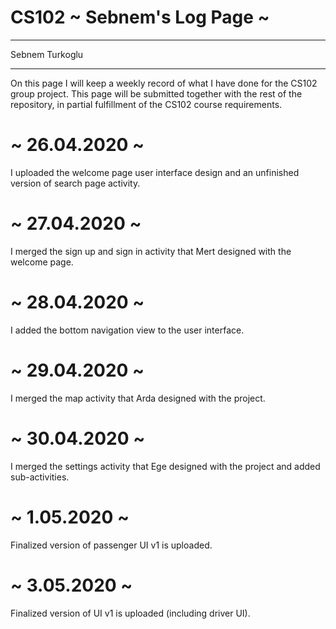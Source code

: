 # CS102 ~ Sebnem's Log Page ~
****
Sebnem Turkoglu
****

On this page I will keep a weekly record of what I have done for the CS102 group project. This page will be submitted together with the rest of the repository, in partial fulfillment of the CS102 course requirements.

# ~ 26.04.2020 ~
I uploaded the welcome page user interface design and an unfinished version of search page activity.

# ~ 27.04.2020 ~
I merged the sign up  and sign in activity that Mert designed with the welcome page.

# ~ 28.04.2020 ~
I added the bottom navigation view to the user interface.

# ~ 29.04.2020 ~
I merged the map activity that Arda designed with the project.

# ~ 30.04.2020 ~
I merged the settings activity that Ege designed with the project and added sub-activities.

# ~ 1.05.2020 ~
Finalized version of passenger UI v1 is uploaded.

# ~ 3.05.2020 ~
Finalized version of  UI v1 is uploaded (including driver UI).
